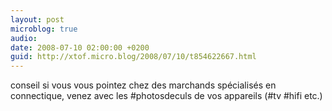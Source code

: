 ```yaml
---
layout: post
microblog: true
audio: 
date: 2008-07-10 02:00:00 +0200
guid: http://xtof.micro.blog/2008/07/10/t854622667.html
---
```

conseil si vous vous pointez chez des marchands spécialisés en connectique, venez avec les #photosdeculs de vos appareils (#tv #hifi etc.)
